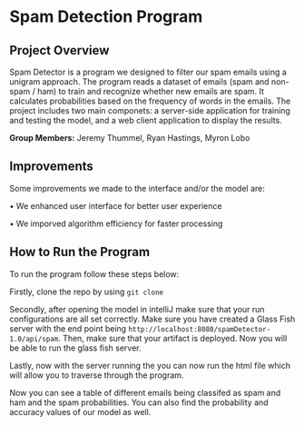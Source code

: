 # Spam Detection Program

## Project Overview
Spam Detector is a program we designed to filter our spam emails using a unigram approach. The program reads a dataset of emails (spam and non-spam / ham) to train and recognize whether new emails are spam. It calculates probabilities based on the frequency of words in the emails. The project includes two main componets: a server-side application for training and testing the model, and a web client application to display the results.

**Group Members:**
Jeremy Thummel,
Ryan Hastings,
Myron Lobo

## Improvements
Some improvements we made to the interface and/or the model are:

• We enhanced user interface for better user experience

• We imporved algorithm efficiency for faster processing

## How to Run the Program
To run the program follow these steps below:

Firstly, clone  the repo by using `git clone`

Secondly, after opening the model in intelliJ
 make sure that your run configurations are all set correctly. Make sure you have created a Glass Fish server with the end point being `http://localhost:8080/spamDetector-1.0/api/spam`. Then, make sure that your artifact is deployed. Now you will be able to run the glass fish server.

Lastly, now with the server running the you can now run the html file which will allow you to traverse through the program.

Now you can see a table of different emails being classifed as spam and ham and the spam probabilities. You can also find the probability and accuracy values of our model as well.




